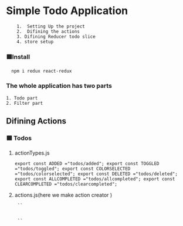 # Simple Todo Application
        1.  Setting Up the project
        2.  Difining the actions
        3. Difining Reducer todo slice
        4. store setup
 
### 🟩Install 
      npm i redux react-redux

### The whole application has two parts
    1. Todo part
    2. Filter part

## Difining Actions 

### 🟩 Todos 

 1. actionTypes.js

    ``
export const ADDED ="todos/added";
export const TOGGLED ="todos/toggled";
export const COLORSELECTED ="todos/colorselected";
export const DELETED ="todos/deleted";
export const ALLCOMPLETED ="todos/allcompleted";
export const CLEARCOMPLETED ="todos/clearcompleted";
       ``
2. actions.js(here we make action creator )

        ``
                
        
        ``
            


